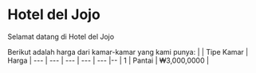 # Hotel del Jojo
Selamat datang di Hotel del Jojo

Berikut adalah harga dari kamar-kamar yang kami punya:
|   | Tipe Kamar |    Harga   |
--- | --- | --- | --- | --- |--
| 1 | Pantai    | ₩3,000,0000 |
